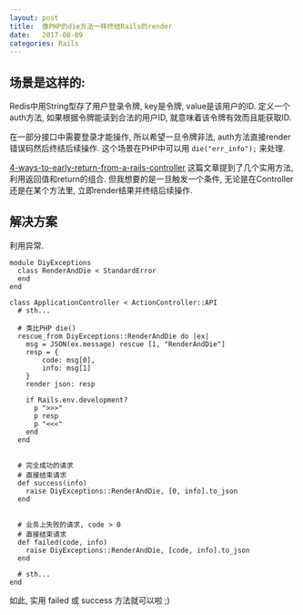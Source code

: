 ```yaml
---
layout: post
title:  像PHP的die方法一样终结Rails的render
date:   2017-08-09
categories: Rails
---
```


## 场景是这样的:
Redis中用String型存了用户登录令牌, key是令牌, value是该用户的ID.
定义一个auth方法, 如果根据令牌能读到合法的用户ID, 就意味着该令牌有效而且能获取ID.

在一部分接口中需要登录才能操作, 所以希望一旦令牌非法, auth方法直接render错误码然后终结后续操作.
这个场景在PHP中可以用 `die("err_info");` 来处理.

[4-ways-to-early-return-from-a-rails-controller](http://blog.arkency.com/2014/07/4-ways-to-early-return-from-a-rails-controller/)
这篇文章提到了几个实用方法, 利用返回值和return的组合.
但我想要的是一旦触发一个条件, 无论是在Controller还是在某个方法里, 立即render结果并终结后续操作.

## 解决方案

利用异常.

```
module DiyExceptions
  class RenderAndDie < StandardError
  end
end
```

```
class ApplicationController < ActionController::API
  # sth...

  # 类比PHP die()
  rescue_from DiyExceptions::RenderAndDie do |ex|
    msg = JSON(ex.message) rescue [1, "RenderAndDie"]
    resp = {
        code: msg[0],
        info: msg[1]
    }
    render json: resp

    if Rails.env.development?
      p ">>>"
      p resp
      p "<<<"
    end
  end


  # 完全成功的请求
  # 直接结束请求
  def success(info)
    raise DiyExceptions::RenderAndDie, [0, info].to_json
  end


  # 业务上失败的请求, code > 0
  # 直接结束请求
  def failed(code, info)
    raise DiyExceptions::RenderAndDie, [code, info].to_json
  end

  # sth...
end
```

如此, 实用 failed 或 success 方法就可以啦 ;)

